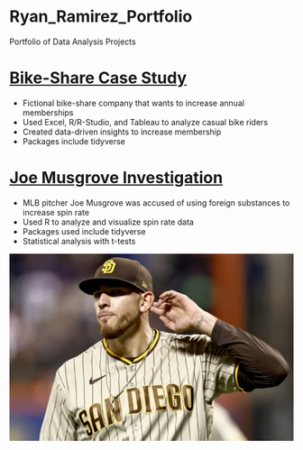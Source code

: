 # Ryan_Ramirez_Portfolio
Portfolio of Data Analysis Projects

# [Bike-Share Case Study](https://github.com/rnramire/Bike_Share_Case_Study)
* Fictional bike-share company that wants to increase annual memberships
* Used Excel, R/R-Studio, and Tableau to analyze casual bike riders
* Created data-driven insights to increase membership
* Packages include tidyverse

# [Joe Musgrove Investigation](https://github.com/rnramire/joe_musgrove)
* MLB pitcher Joe Musgrove was accused of using foreign substances to increase spin rate
* Used R to analyze and visualize spin rate data
* Packages used include tidyverse
* Statistical analysis with t-tests

![](https://github.com/rnramire/Ryan_Ramirez_Portfolio/blob/main/images/musgrove.png)

